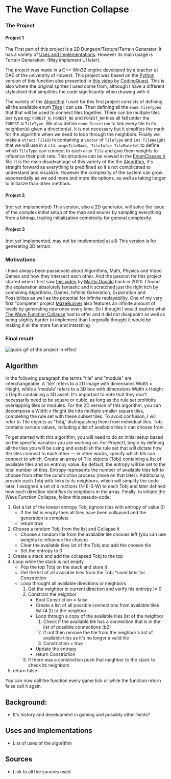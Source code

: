 # The Wave Function Collapse

### The Project

#### Project 1
The First part of this project is a 2D Dungeon/Texture/Terrain Generator. It has a variety of [Uses and Implementations](#uses-and-implementations).
However its main usage is Terrain Generation.
(May implement UI later).

The project was made in a C++ Win32 engine developed by a teacher at DAE of the university of Howest. This project was based on the [Python](https://github.com/CodingQuest2023/Algorithms) version of this function also presented in [this video](https://www.youtube.com/watch?v=qRtrj6Pua2A&t=51s) by [CodingQuest](https://www.youtube.com/@CodingQuest2023). This is also where the original sprites I used come from, although I have a different stylesheet that simplifies the code significantly when drawing with it.

The variety of the [Algorithm](#Algorithm) I used for this first project consists of defining all the available enum [Tiles](https://github.com/Howest-DAE-GD/gpp-researchtopic-DijiOfficial/blob/master/WaveFunctionCollapse/Assets/Tiles2.bmp) I can use. Then defining all the ```enum TileTypes``` that that will be used to connect tiles together. There can be multiple tiles per type eg: ```FOREST_N```, ```FOREST_NE``` and ```FOREST_NW``` tiles all fall under the ```FOREST_N``` ```TileType```. We also define ```enum Direction``` to link every tile to its neighbor(s) given a direction(s). It is not necessary but it simplfies the math for the algorithm when we need to loop through the neighbors. 
Finally we make a ```struct TileInfo``` containing a ```vector``` of ```TileType``` and ```int TileWeight``` that we will use in a ```std::map<TileName, TileInfo> TileRuleSet``` to define which ```TileType``` can connect to each ```enum Tile``` and give them weights to influence their pick rate. This structure can be viewed in the [EnumClasses.h](https://github.com/Howest-DAE-GD/gpp-researchtopic-DijiOfficial/blob/master/WaveFunctionCollapse/EnumClasses.h) file. It is the main disadvantage of this variety of the the [Algorithm](#Algorithm), it's straight forward as everything is predifined so it's not complicated to understand and visualize. However the complexity of the system can grow exponentially as we add more and more tile options, as well as taking longer to initialize than other methods.

#### Project 2
(not yet implemented) This version, also a 2D generator, will solve the issue of the complex initial setup of the map and enums by sampling everything from a bitmap, trading initialization complexity for general complexity.

#### Project 3
(not yet implemented, may not be implemented at all) This version is for generating 3D terrain.

### Motivations
I have always been passionate about Algorithms, Math, Physics and Video Games and how they intersect each other. And the passion for this project started when I first saw [this video](https://www.youtube.com/watch?v=2SuvO4Gi7uY&t=19s) by [Martin Donald](https://www.youtube.com/@MartinDonald) back in 2020. I found the explanation absolutely fantastic and it scratched just the right itch by combining Algorithms, Games, Infinite Generation, Exploration and Possibilites as well as the potential for infinite replayability. One of my very first "complete" project [MazeRunner](https://github.com/DijiOfficial/2D-Grid-Game) also features an infinite amount of levels by generating new ones every time. So I thought I would explore what [The Wave Function Collapse](#the-wave-function-collapse) had to offer and it did not disappoint as well as being slighlty harder to implement than I orginally thought it would be making it all the more fun and interstiing.

### Final result
![quick gif of the project in effect](https://github.com/Howest-DAE-GD/gpp-researchtopic-DijiOfficial/blob/master/WaveFunctionCollapse/Assets/Project1Demo.gif)

## Algorithm
In the following paragraph the terms "tile" and "module" are interchangeable. A 'tile' refers to a 2D image with dimensions Width x Height, while a 'module' refers to a 3D box with dimensions Width x Height x Depth containing a 3D asset. It's important to note that they don't necessarily need to be square or cubic, as long as the rule set prohibits overlapping tiles or modules. For the 2D version of this algorithm, you can decompose a Width x Height tile into multiple smaller square tiles, completing the rule set with these subset tiles. To avoid confusion, I will refer to Tile objects as 'Tobj,' distinguishing them from individual tiles. Tobj contains various values, including a list of available tiles it can choose from.

To get started with this algorithm, you will need to do an initial setup based on the specific variation you are working on. For Project1, begin by defining all the tiles you will be using and establish the rule set that will dictate how the tiles connect to each other — in other words, specify which tile can connect to which. Create an array of Tile objects (Tobj) containing a list of available tiles and an entropy value. By default, the entropy will be set to the total number of tiles. Entropy represents the number of available tiles left to choose from after the constriction process (more on that later). Additionally, provide each Tobj with links to its neighbors, which will simplify the code later. I assigned a set of directions (N-E-S-W) to each Tobj and later defined how each direction identifies its neighbors in the array. Finally, to initiate the Wave Function Collapse, follow this pseudo-code:

1. Get a list of the lowest entropy Tobj (ignore tiles with entropy of value 0)
   - If the list is empty then all tiles have been collapsed and the generation is complete
   - return true
2. Choose a random Tobj from the list and Collapse it
   - Choose a random tile from the available tile choices left (you can use weights to influence the choice)
   - Clear the available tiles list of the Tobj and add the chosen tile
   - Set the entropy to 0
3. Create a stack and add the collapsed Tobj to the top
4. Loop while the stack is not empty
   - Pop the top Tobj on the stack and store it
   - Get the list of all available tiles from the Tobj *used later for Constriction
   - Loop throught all available directions or neighbors
     1. Get the neighbor in current direction and verify his entropy != 0
     2. Constrain the neighbor
        - Bool Constriction = false
        - Create a list of all possible connections from available tiles list (4.2) to the neighbor
        - Loop through a copy of the available tiles list of the neighbor
             1. Check if the available tile has a connection that is in the list of possible connections (b2)
             2. If not then remove the tile from the neighbor's list of available tiles as it's no longer a valid tile
             3. Constriction = true
        - Update the entropy
        - return Constriction
     3. If there was a constriction push that neighbor to the stack to check its neighbors
5. return false

You can now call the function every game tick or while the function return false call it again.

## Background:

- It's history and development in gaming and possibly other fields?
  
## Uses and Implementations

- List of uses of the algorithm
  
## Sources

- Link to all the sources used
